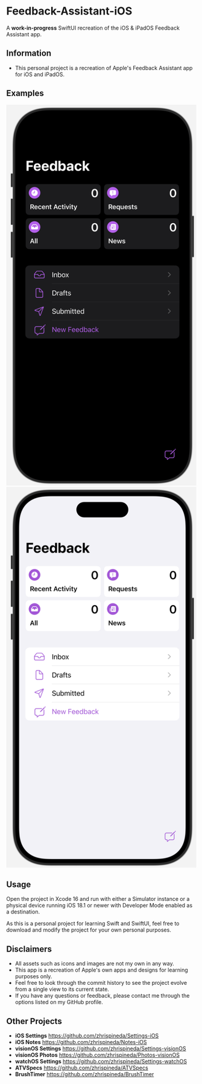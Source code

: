 #  Feedback-Assistant-iOS
A **work-in-progress** SwiftUI recreation of the iOS & iPadOS Feedback Assistant app.

## Information
- This personal project is a recreation of Apple's Feedback Assistant app for iOS and iPadOS.

## Examples
![An image displaying a preview of the the Feedback Assistant-like project on a Dynamic Island iPhone with its theme set to dark mode.](Assets/Dark.png)
![An image displaying a preview of the Feedback Assistant-like project on a Dynamic Island iPhone with its theme set to light mode.](Assets/Light.png)

## Usage
Open the project in Xcode 16 and run with either a Simulator instance or a physical device running iOS 18.1 or newer with Developer Mode enabled as a destination.

As this is a personal project for learning Swift and SwiftUI, feel free to download and modify the project for your own personal purposes.

## Disclaimers
- All assets such as icons and images are not my own in any way.
- This app is a recreation of Apple's own apps and designs for learning purposes only.
- Feel free to look through the commit history to see the project evolve from a single view to its current state.
- If you have any questions or feedback, please contact me through the options listed on my GitHub profile.

## Other Projects
- **iOS Settings** https://github.com/zhrispineda/Settings-iOS
- **iOS Notes** https://github.com/zhrispineda/Notes-iOS
- **visionOS Settings** https://github.com/zhrispineda/Settings-visionOS
- **visionOS Photos** https://github.com/zhrispineda/Photos-visionOS
- **watchOS Settings** https://github.com/zhrispineda/Settings-watchOS
- **ATVSpecs** https://github.com/zhrispineda/ATVSpecs
- **BrushTimer** https://github.com/zhrispineda/BrushTimer
